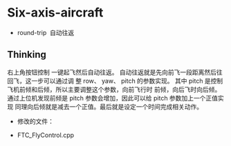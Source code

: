# Six-axis-aircraft
+ round-trip  自动往返

## Thinking
  右上角按钮控制 一键起飞然后自动往返。 自动往返就是先向前飞一段距离然后往回飞，这一步可以通过调
整 row、 yaw、 pitch 的参数实现。 其中 pitch 是控制飞机前倾和后倾，所以主要调整这个参数，向前飞行时
前倾，向后飞时向后倾。 通过上位机发现前倾是 pitch 参数会增加，因此可以给 pitch 参数加上一个正值实现
同理向后倾就是减去一个正值。最后就是设定一个时间完成相关动作。
+ 修改的文件：
- FTC_FlyControl.cpp



